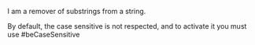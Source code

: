 I am a remover of substrings from a string. 

By default, the case sensitive is not respected, and to activate it you must use #beCaseSensitive